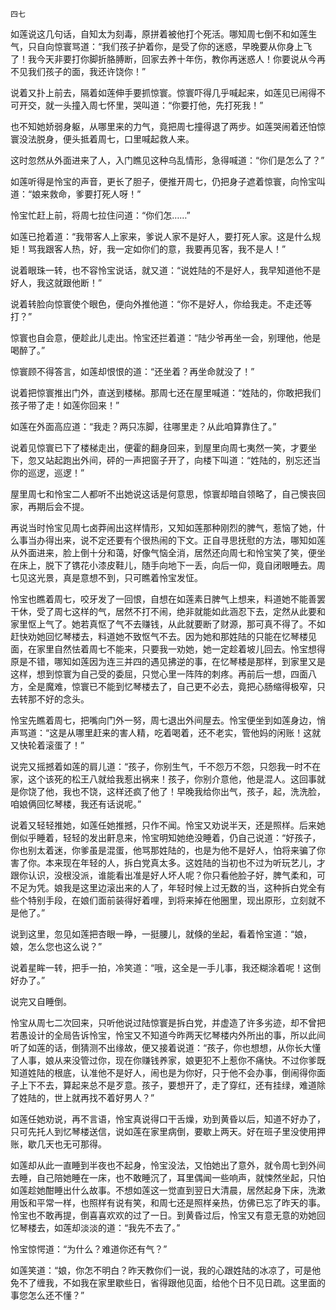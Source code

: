     四七 

   如莲说这几句话，自知太为刻毒，原拼着被他打个死活。哪知周七倒不和如莲生气，只自向惊寰骂道：“我们孩子护着你，是受了你的迷惑，早晚要从你身上飞了！我今天非要打你脚折胳膊断，回家去养十年伤，教你再迷惑人！你要说从今再不见我们孩子的面，我还许饶你！”

   说着又扑上前去，隔着如莲伸手要抓惊寰。惊寰吓得几乎喊起来，如莲见已闹得不可开交，就一头撞入周七怀里，哭叫道：“你要打他，先打死我！”

   也不知她娇弱身躯，从哪里来的力气，竟把周七撞得退了两步。如莲哭闹着还怕惊寰没法脱身，便头抵着周七，口里喊起救人来。

   这时忽然从外面进来了人，入门瞧见这种乌乱情形，急得喊道：“你们是怎么了？”

   如莲听得是怜宝的声音，更长了胆子，便推开周七，仍把身子遮着惊寰，向怜宝叫道：“娘来救命，爹要打死人呀！”

   怜宝忙赶上前，将周七拉住问道：“你们怎……”

   如莲已抢着道：“我带客人上家来，爹说人家不是好人，要打死人家。这是什么规矩！骂我跟客人热，好，我一定如你们的意，我要再见客，我不是人！”

   说着眼珠一转，也不容怜宝说话，就又道：“说姓陆的不是好人，我早知道他不是好人，我这就跟他断！”

   说着转脸向惊寰使个眼色，便向外推他道：“你不是好人，你给我走。不走还等打？”

   惊寰也自会意，便趁此儿走出。怜宝还拦着道：“陆少爷再坐一会，别理他，他是喝醉了。”

   惊寰顾不得答言，如莲却恨恨的道：“还坐着？再坐命就没了！”

   说着把惊寰推出门外，直送到楼梯。那周七还在屋里喊道：“姓陆的，你敢把我们孩子带了走！如莲你回来！”

   如莲在外面高应道：“我走？两只冻脚，往哪里走？从此咱算靠住了。”

   说着见惊寰已下了楼梯走出，便霍的翻身回来，到屋里向周七夷然一笑，才要坐下，忽又站起跑出外间，砰的一声把窗子开了，向楼下叫道：“姓陆的，别忘还当你的巡逻，巡逻！”

   屋里周七和怜宝二人都听不出她说这话是何意思，惊寰却暗自领略了，自己懊丧回家，再期后会不提。

   再说当时怜宝见周七卤莽闹出这样情形，又知如莲那种刚烈的脾气，惹恼了她，什么事当办得出来，说不定还要有个很热闹的下文。正自寻思抚慰的方法，哪知如莲从外面进来，脸上倒十分和蔼，好像气恼全消，居然还向周七和怜宝笑了笑，便坐在床上，脱下了镌花小漆皮鞋儿，随手向地下一丢，向后一仰，竟自闭眼睡去。周七见这光景，真是意想不到，只可瞧着怜宝发怔。

   怜宝也瞧着周七，咬牙发了一回恨，自想在如莲素日脾气上想来，料道她不能善罢干休，受了周七这样的气，居然不打不闹，绝非就能如此涵忍下去，定然从此要和家里怄上气了。她若真怄了气不去赚钱，从此就要断了财源，那可真不得了。不如赶快劝她回忆琴楼去，料道她不致怄气不去。因为她和那姓陆的只能在忆琴楼见面，在家里自然怯着周七不能来，只要我一劝她，她一定趁着坡儿回去。怜宝想得原是不错，哪知如莲因为连三并四的遇见拂逆的事，在忆琴楼是那样，到家里又是这样，想到惊寰为自己受的委屈，只觉心里一阵阵的刺疼。再前后一想，四面八方，全是魔难，惊寰已不能到忆琴楼去了，自己更不必去，竟把心肠缩得极窄，只去转那不好的念头。

   怜宝先瞧着周七，把嘴向门外一努，周七退出外间屋去。怜宝便坐到如莲身边，悄声骂道：“这是从哪里赶来的害人精，吃着喝着，还不老实，管他妈的闲账！这就又快轮着滚蛋了！”

   说完又摇撼着如莲的肩儿道：“孩子，你别生气，千不怨万不怨，只怨我一时不在家，这个该死的松王八就给我惹出祸来！孩子，你别介意他，他是混人。这回事就是你饶了他，我也不饶，这样还疯了他了！早晚我给你出气，孩子，起，洗洗脸，咱娘俩回忆琴楼，我还有话说呢。”

   说着又轻轻推她，如莲任她推撼，只作不闻。怜宝又劝说半天，还是照样。后来她倒似乎睡着，轻轻的发出鼾息来，怜宝明知她绝没睡着，仍自己说道：“好孩子，你也别太着迷，你爹虽是混蛋，他骂那姓陆的，也是为他不是好人，怕将来骗了你害了你。本来现在年轻的人，拆白党真太多。这姓陆的当初也不过为听玩艺儿，才跟你认识，没根没派，谁能看出准是好人坏人呢？你只看他脸子好，脾气柔和，可不足为凭。娘我是这里边滚出来的人了，年轻时候上过无数的当，这种拆白党全有些个特别手段，在娘们面前装得好着哩，到将来掉在他圈里，现出原形，立刻就不是他了。”

   说到这里，忽见如莲把杏眼一睁，一挺腰儿，就倏的坐起，看着怜宝道：“娘，娘，怎么您也这么说？”

   说着星眸一转，把手一拍，冷笑道：“哦，这全是一手儿事，我还糊涂着呢！这倒好办了。”

   说完又自睡倒。

   怜宝从周七二次回来，只听他说过陆惊寰是拆白党，并虚造了许多劣迹，却不曾把若愚设计的全局告诉怜宝，怜宝又不知道今昨两天忆琴楼内外所出的事，所以此间听了如莲的话，倒猜测不出缘故，便又接着说道：“孩子，你也想想，从你长大懂了人事，娘从来没管过你，现在你赚钱养家，娘更犯不上惹你不痛快。不过你爹既知道姓陆的根底，认准他不是好人，闹也是为你好，只于他不会办事，倒闹得你面子上下不去，算起来总不是歹意。孩子，要想开了，走了穿红，还有挂绿，难道除了姓陆的，世上就再找不着好男人？”

   如莲任她劝说，再不言语，怜宝真说得口干舌燥，劝到黄昏以后，知道不好办了，只可先托人到忆琴楼送信，说如莲在家里病倒，要歇上两天。好在班子里没使用押账，歇几天也无可那得。

   如莲却从此一直睡到半夜也不起身，怜宝没法，又怕她出了意外，就令周七到外间去睡，自己陪她睡在一床，也不敢睡沉了，耳里偶闻一些响声，就悚然坐起，只怕如莲趁她酣睡出什么故事。不想如莲这一觉直到翌日大清晨，居然起身下床，洗漱用饭和平常一样，也照样有说有笑，和周七还是照样亲热，仿佛已忘了昨天的事。怜宝也不敢再提，倒喜喜欢欢的过了一日。到黄昏过后，怜宝又有意无意的劝她回忆琴楼去，如莲却淡淡的道：“我先不去了。”

   怜宝惊愕道：“为什么？难道你还有气？”

   如莲笑道：“娘，你怎不明白？昨天教你们一说，我的心跟姓陆的冰凉了，可是他免不了缠我，不如我在家里歇些日，省得跟他见面，给他个日不见日疏。这里面的事您怎么还不懂？”

